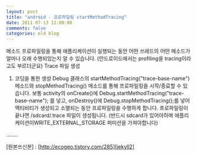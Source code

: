 ```yaml
---
layout: post
title: "android - 프로파일링 startMethodTracing"
date: 2011-07-13 12:00:00
comments: false
categories: old blog
---
```


메소드 프로파일링을 통해 애플리케이션이 실행되는 동안 어떤 쓰레드의 어떤 메소드가 얼마나 오래 수행되었는지 알 수 있습니다. 
(안드로이드에서는 profiling을 tracing이라고도 부르더군요) 
Trace 파일 생성
1. 코딩을 통한 생성
Debug 클래스의 startMethodTracing("trace-base-name") 메소드와 stopMethodTracing() 메소드를 통해 프로파일링을 시작/종료할 수 있습니다. 보통 activity의 onCreate()에 Debug.startMethodTracing("trace-base-name"); 를 넣고, onDestroy()에 Debug.stopMethodTracing();를 넣어 액티비티가 생성되고 소멸되는 동안 프로파일링을 수행하게 합니다.
프로파일링이 끝나면 /sdcard/<trace-base-name>.trace 파일이 생성됩니다. (반드시 sdcard가 있어야하며 애플리케이션이WRITE_EXTERNAL_STORAGE 퍼미션을 가져야합니다)

........


  
[원본쓰신분] : [http://ecogeo.tistory.com/285][jekyll2]

[jekyll2]: http://ecogeo.tistory.com/285

